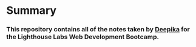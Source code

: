 # Summary
### This repository contains all of the notes taken by [Deepika](https://github.com/debharga09) for the Lighthouse Labs Web Development Bootcamp.


